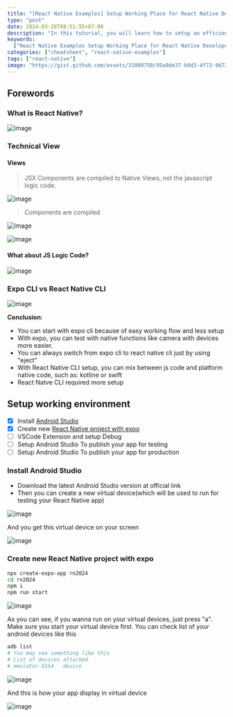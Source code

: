 ```yaml
---
title: "[React Native Examples] Setup Working Place for React Native Developer"
type: "post"
date: 2024-03-28T08:51:55+07:00
description: "In this tutorial, you will learn how to setup an efficient working place for React Native developers"
keywords:
  ["React Native Examples Setup Working Place for React Native Developer"]
categories: ["cheatsheet", "react-native-examples"]
tags: ["react-native"]
image: "https://gist.github.com/assets/31009750/95a8de37-b9d3-4f73-9d72-0aeecaf1a257"
---
```


## Forewords

### What is React Native?

![image](https://gist.github.com/assets/31009750/2934a1f8-e2b4-4e32-b3e6-e7c1ad81d952)

### Technical View

#### Views

> JSX Components are compiled to Native Views, not the javascript logic code.

![image](https://gist.github.com/assets/31009750/805856fb-d359-4c8f-9fe0-41f542a5fc44)

> Components are compiled

![image](https://gist.github.com/assets/31009750/218d3ce4-0fc8-4802-bbb3-f41ce4afc7b7)

![image](https://gist.github.com/assets/31009750/3a8e2c2d-51a9-4ef2-b948-9a21f68676a9)

#### What about JS Logic Code?

![image](https://gist.github.com/assets/31009750/1132f3fe-136b-4abb-8543-fde966e79ec6)

### Expo CLI vs React Native CLI

![image](https://gist.github.com/assets/31009750/02be7f09-776b-421f-8358-837bcd81a924)

**Conclusion**:

- You can start with expo cli because of easy working flow and less setup
- With expo, you can test with native functions like camera with devices more easier.
- You can always switch from expo cli to react native cli just by using "eject"
- With React Native CLI setup, you can mix between js code and platform native code, such as: kotline or swift
- React Natve CLI required more setup

## Setup working environment

- [x] Install [Android Studio](https://developer.android.com/studio)
- [x] Create new [React Native project with expo](https://reactnative.dev/docs/environment-setup)
- [ ] VSCode Extension and setup Debug
- [ ] Setup Android Studio To publish your app for testing
- [ ] Setup Android Studio To publish your app for production

### Install Android Studio

- Download the latest Android Studio version at official link
- Then you can create a new virtual device(which will be used to run for testing your React Native app)

![image](https://gist.github.com/assets/31009750/f5702b20-b5a4-4efd-8b0f-1ebfeef08dba)

And you get this virtual device on your screen

![image](https://gist.github.com/assets/31009750/796df274-4531-46b6-85b8-dac2eb4e912d)

### Create new React Native project with expo

```sh
npx create-expo-app rn2024
cd rn2024
npm i
npm run start
```

![image](https://user-images.githubusercontent.com/31009750/317572581-ae416229-2370-482a-94ba-4d33d0f8fcca.png)

As you can see, if you wanna run on your virtual devices, just press "a". Make sure you start your virtual device first. You can check list of your android devices like this

```sh
adb list
# You may see something like this
# List of devices attached
# emulator-5554   device
```

![image](https://gist.github.com/assets/31009750/6e460a7c-0300-42ec-aeca-455702c3f4b2)

And this is how your app display in virtual device

![image](https://gist.github.com/assets/31009750/f4a7087d-75a7-4ee0-9d76-13b049d5db7b)
